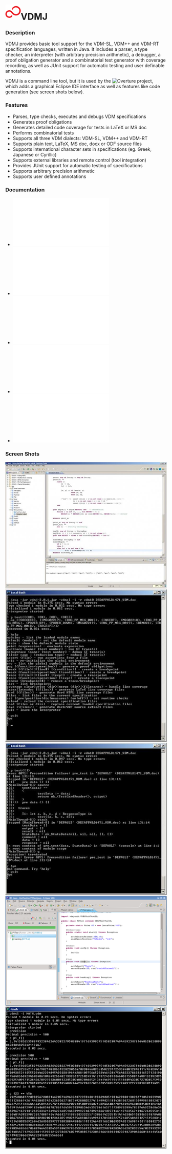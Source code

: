
# ![Fujitsu Logo](/screenshots/fujitsu.png?raw=true "Fujitsu Logo")VDMJ
### Description

VDMJ provides basic tool support for the VDM-SL, VDM++ and VDM-RT specification languages, written in Java. It includes a parser, a type checker, an interpreter (with arbitrary precision arithmetic), a debugger, a proof obligation generator and a combinatorial test generator with coverage recording, as well as JUnit support for automatic testing and user definable annotations.

VDMJ is a command line tool, but it is used by the ![Overture](https://github.com/overturetool/overture) project, which adds a graphical Eclipse IDE interface as well as features like code generation (see screen shots below).

### Features

* Parses, type checks, executes and debugs VDM specifications
* Generates proof obligations
* Generates detailed code coverage for tests in LaTeX or MS doc
* Performs combinatorial tests
* Supports all three VDM dialects: VDM-SL, VDM++ and VDM-RT
* Supports plain text, LaTeX, MS doc, docx or ODF source files
* Supports international character sets in specifications (eg. Greek, Japanese or Cyrillic)
* Supports external libraries and remote control (tool integration)
* Provides JUnit support for automatic testing of specifications
* Supports arbitrary precision arithmetic
* Supports user defined annotations

### Documentation
* ![User Guide](/FJ-VDMJ4/documentation/UserGuide.pdf "User Guide")
* ![One Page Guide](/FJ-VDMJ4/documentation/OnePageGuide.pdf "One Page Guide")
* ![High Precision Guide](/FJ-VDMJ4/documentation/HighPrecisionGuide.pdf "High Precision Guide")
* ![VDMJUnit Guide](/FJ-VDMJ4/documentation/VDMJUnit.pdf "VDMJUnit Guide")
* ![Annotation Guide](/FJ-VDMJ4/documentation/AnnotationGuide.pdf "Annotation Guide")

### Screen Shots
![Eclipse Integration](/screenshots/eclipse.jpg?raw=true "Eclipse Integration")
![Help](/screenshots/help.jpg?raw=true "Help")
![Precondition failure](/screenshots/precondition.jpg?raw=true "Precondition failure")
![VDMJUnit](/screenshots/VDMJUnit.png?raw=true "VDMJUnit")
![High Precision](/screenshots/Precision.png?raw=true "High Precision")
